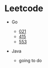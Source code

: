 # Leetcode

- Go
  - [021](https://github.com/Ddingtt/Leetcode/blob/master/leetcode_go/0021.Merge_Two_Sorted_Lists/Merge_Two_Sorted_Lists.go)
  - [415](https://github.com/Ddingtt/Leetcode/blob/master/leetcode_go/0415.Add_Strings/Add_Strings.go)
  - [553](https://github.com/Ddingtt/Leetcode/blob/master/leetcode_go/0553-Optimal-Division/optimal-division.go)

- Java
  - going to do

